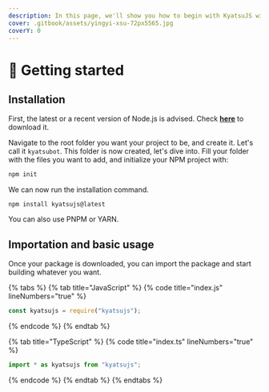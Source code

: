 ```yaml
---
description: In this page, we'll show you how to begin with KyatsuJS without problems.
cover: .gitbook/assets/yingyi-xsu-72px5565.jpg
coverY: 0
---
```


# 🚙 Getting started

## Installation

First, the latest or a recent version of Node.js is advised. Check [**here**](https://nodejs.org/en) to download it.

Navigate to the root folder you want your project to be, and create it. Let's call it `kyatsubot`. This folder is now created, let's dive into. Fill your folder with the files you want to add, and initialize your NPM project with:

```sh
npm init
```

&#x20;

We can now run the installation command.

```shell
npm install kyatsujs@latest
```

You can also use PNPM or YARN.

## Importation and basic usage

Once your package is downloaded, you can import the package and start building whatever you want.

{% tabs %}
{% tab title="JavaScript" %}
{% code title="index.js" lineNumbers="true" %}
```javascript
const kyatsujs = require("kyatsujs");
```
{% endcode %}
{% endtab %}

{% tab title="TypeScript" %}
{% code title="index.ts" lineNumbers="true" %}
```typescript
import * as kyatsujs from "kyatsujs";
```
{% endcode %}
{% endtab %}
{% endtabs %}

